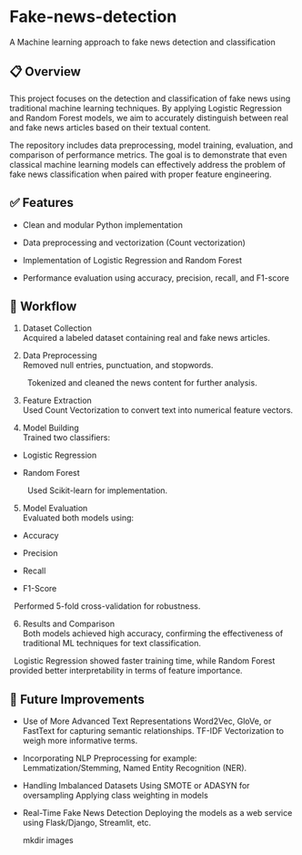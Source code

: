 # Fake-news-detection
A Machine learning approach to fake news detection and classification

## 📋 Overview

This project focuses on the detection and classification of fake news using traditional machine learning techniques. By applying Logistic Regression and Random Forest models, we aim to accurately distinguish between real and fake news articles based on their textual content.

The repository includes data preprocessing, model training, evaluation, and comparison of performance metrics. The goal is to demonstrate that even classical machine learning models can effectively address the problem of fake news classification when paired with proper feature engineering.

## ✅ Features

* Clean and modular Python implementation

* Data preprocessing and vectorization (Count vectorization)

* Implementation of Logistic Regression and Random Forest

* Performance evaluation using accuracy, precision, recall, and F1-score

## 🔄 Workflow
1. Dataset Collection\
Acquired a labeled dataset containing real and fake news articles.


2. Data Preprocessing\
Removed null entries, punctuation, and stopwords.

&nbsp;&nbsp;&nbsp;&nbsp;&nbsp;&nbsp;&nbsp;&nbsp;Tokenized and cleaned the news content for further analysis.

3. Feature Extraction\
Used Count Vectorization to convert text into numerical feature vectors.

4. Model Building\
Trained two classifiers:

* Logistic Regression

* Random Forest

  &nbsp;&nbsp;Used Scikit-learn for implementation.

5. Model Evaluation\
Evaluated both models using:

  - Accuracy

  - Precision

  - Recall

  - F1-Score

  &nbsp;&nbsp;Performed 5-fold cross-validation for robustness.

6. Results and Comparison\
Both models achieved high accuracy, confirming the effectiveness of traditional ML techniques for text classification.

  &nbsp;&nbsp;Logistic Regression showed faster training time, while Random Forest provided better interpretability in terms of feature importance.


## 🚀 Future Improvements
* Use of More Advanced Text Representations
  Word2Vec, GloVe, or FastText for capturing semantic relationships.
  TF-IDF Vectorization to weigh more informative terms.
  
*  Incorporating NLP Preprocessing
  for example: Lemmatization/Stemming, Named Entity Recognition (NER).
   
*  Handling Imbalanced Datasets
   Using SMOTE or ADASYN for oversampling
   Applying class weighting in models
   
*  Real-Time Fake News Detection
   Deploying the models as a web service using Flask/Django, Streamlit, etc.

   mkdir images

  



